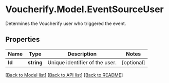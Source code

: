 # Voucherify.Model.EventSourceUser
Determines the Voucherify user who triggered the event.

## Properties

Name | Type | Description | Notes
------------ | ------------- | ------------- | -------------
**Id** | **string** | Unique identifier of the user. | [optional] 

[[Back to Model list]](../README.md#documentation-for-models) [[Back to API list]](../README.md#documentation-for-api-endpoints) [[Back to README]](../README.md)

